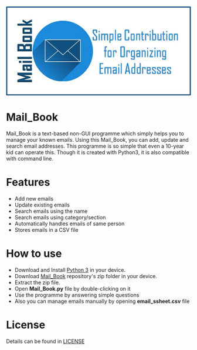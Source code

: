 ![Mail_Book Logo](mail.jpg)

# Mail_Book
Mail_Book is a text-based non-GUI programme which simply helps you to manage your known emails. Using this Mail_Book, you can add, update and search email addresses. This programme is so simple that even a 10-year kid can operate this. Though it is created with Python3, it is also compatible with command line.

# Features
* Add new emails
* Update existing emails
* Search emails using the name
* Search emails using category/section
* Automatically handles emails of same person
* Stores emails in a CSV file

# How to use
* Download and Install [Python 3](https://www.python.org/downloads/) in your device.
* Download [Mail_Book](https://codeload.github.com/ahammadshawki8/Mail_Book/zip/master) repository's zip folder in your device.
* Extract the zip file.
* Open **Mail_Book.py** file by double-clicking on it
* Use the programme by answering simple questions
* Also you can manage emails manually by opening **email_ssheet.csv** file

# License
Details can be found in [LICENSE](https://github.com/ahammadshawki8/Mail_Book/blob/master/LICENSE)
